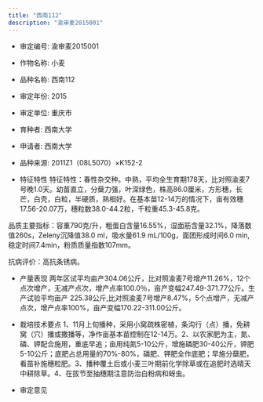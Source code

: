 ```yaml
---
title: "西南112"
description: "渝审麦2015001"
---
```

* 审定编号:  渝审麦2015001

*  作物名称:  小麦

*  品种名称:  西南112

*  审定年份:  2015

*  审定单位:  重庆市

* 育种者:  西南大学

*  申请者:  西南大学

*  品种来源:  2011Z1（08L5070）×K152-2

*  特征特性
特征特性：春性杂交种。中熟，平均全生育期178天，比对照渝麦7号晚1.0天。幼苗直立，分蘖力强，叶深绿色，株高86.0厘米，方形穗，长芒，白壳，白粒，半硬质，熟相好。在基本苗12-14万的情况下，亩有效穗17.56-20.07万，穗粒数38.0-44.2粒，千粒重45.3-45.8克。
品质主要指标：容重790克/升，粗蛋白含量16.55%，湿面筋含量32.1%，降落数值260s，Zeleny沉降值38.0 ml，吸水量61.9 mL/100g，面团形成时间6.0 min,稳定时间7.4min，粉质质量指数107mm。
抗病评价：高抗条锈病。


*  产量表现
两年区试平均亩产304.06公斤，比对照渝麦7号增产11.26%，12个点次增产，无减产点次，增产点率100.0％，亩产变幅247.49-371.77公斤。生产试验平均亩产 225.38公斤,比对照渝麦7号增产8.47%，5个点增产，无减产点次，增产点率100%，亩产变幅170.22-311.00公斤。

*  栽培技术要点
1、11月上旬播种，采用小窝疏株密植，条沟行（点）播，免耕窝（穴）播或撒播等，净作亩基本苗控制在12-14万。2、以农家肥为主，氮、磷、钾配合施用，重底早追；亩用纯氮5-10公斤，增施磷肥30-40公斤，钾肥5-10公斤；底肥占总用量的70%-80%，磷肥、钾肥全作底肥；早施分蘖肥，看苗补施穗粒肥。3、播种覆土后或小麦三叶期前化学除草或在追肥时选晴天中耕除草。4、在拔节至抽穗期注意防治白粉病和蚜虫。

*  审定意见

